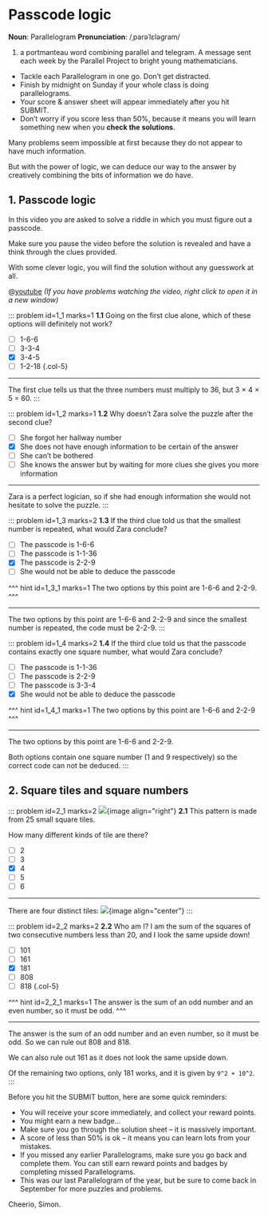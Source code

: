 # Passcode logic

<div class="dictionary">

__Noun__: Parallelogram
__Pronunciation__: /ˌparəˈlɛləɡram/

1. a portmanteau word combining parallel and telegram. A message sent each
week by the Parallel Project to bright young mathematicians.

</div>

*	Tackle each Parallelogram in one go. Don’t get distracted.
*	Finish by midnight on Sunday if your whole class is doing parallelograms.
*	Your score & answer sheet will appear immediately after you hit SUBMIT.
*	Don’t worry if you score less than 50%, because it means you will learn something new when you __check the solutions__.


Many problems seem impossible at first because they do not appear to have much information.  

But with the power of logic, we can deduce our way to the answer by creatively combining the bits of information we do have.


## 1. Passcode logic

In this video you are asked to solve a riddle in which you must figure out a passcode.  

Make sure you pause the video before the solution is revealed and have a think through the clues provided.  

With some clever logic, you will find the solution without any guesswork at all.

@[youtube](7Vd1dTBVbFg?rel=0) _(If you have problems watching the video, right click to open it in a new window)_

::: problem id=1_1 marks=1
__1.1__ Going on the first clue alone, which of these options will definitely not work?

* [ ] 1-6-6
* [ ] 3-3-4
* [x] 3-4-5
* [ ] 1-2-18
{.col-5}

---

The first clue tells us that the three numbers must multiply to 36, but 3 × 4 × 5 = 60.
:::

::: problem id=1_2 marks=1
__1.2__ Why doesn’t Zara solve the puzzle after the second clue?

* [ ] She forgot her hallway number
* [x] She does not have enough information to be certain of the answer
* [ ] She can’t be bothered
* [ ] She knows the answer but by waiting for more clues she gives you more information

---

Zara is a perfect logician, so if she had enough information she would not hesitate to solve the puzzle.
:::

::: problem id=1_3 marks=2
__1.3__ If the third clue told us that the smallest number is repeated, what would Zara conclude?

* [ ] The passcode is 1-6-6
* [ ] The passcode is 1-1-36
* [x] The passcode is 2-2-9
* [ ] She would not be able to deduce the passcode

^^^ hint id=1_3_1 marks=1
The two options by this point are 1-6-6 and 2-2-9.
^^^

---

The two options by this point are 1-6-6 and 2-2-9 and since the smallest number is repeated, the code must be 2-2-9.
:::

::: problem id=1_4 marks=2
__1.4__ If the third clue told us that the passcode contains exactly one square number, what would Zara conclude?

* [ ] The passcode is 1-1-36
* [ ] The passcode is 2-2-9
* [ ] The passcode is 3-3-4
* [x] She would not be able to deduce the passcode

^^^ hint id=1_4_1 marks=1
The two options by this point are 1-6-6 and 2-2-9 
^^^

---

The two options by this point are 1-6-6 and 2-2-9.  

Both options contain one square number (1 and 9 respectively) so the correct code can not be deduced. 
:::


## 2. Square tiles and square numbers

<!--- PMC (2021) Q5 --->
::: problem id=2_1 marks=2
![](/resources/6-44-passcode-logic/2-1-tiles.png){image align="right"}
__2.1__ This pattern is made from 25 small square tiles.  

How many different kinds of tile are there?  

* [ ] 2
* [ ] 3
* [x] 4
* [ ] 5
* [ ] 6

---

There are four distinct tiles:
![](/resources/6-44-passcode-logic/2-1-tiles-answer.png){image align="center"}
:::

<!--- PMC (2021) Q6 --->
::: problem id=2_2 marks=2
__2.2__ Who am I? I am the sum of the squares of two consecutive numbers less than 20, and I look the same upside down! 

* [ ] 101
* [ ] 161
* [x] 181
* [ ] 808
* [ ] 818
{.col-5}

^^^ hint id=2_2_1 marks=1
The answer is the sum of an odd number and an even number, so it must be odd.
^^^

---

The answer is the sum of an odd number and an even number, so it must be odd. So we can rule out 808 and 818.  

We can also rule out 161 as it does not look the same upside down.  

Of the remaining two options, only 181 works, and it is given by `9^2 + 10^2`.
:::


Before you hit the SUBMIT button, here are some quick reminders:

*	You will receive your score immediately, and collect your reward points.
*	You might earn a new badge...  
*	Make sure you go through the solution sheet – it is massively important.
*	A score of less than 50% is ok – it means you can learn lots from your mistakes.
*	If you missed any earlier Parallelograms, make sure you go back and complete them. You can still earn reward points and badges by completing missed Parallelograms.
*   This was our last Parallelogram of the year, but be sure to come back in September for more puzzles and problems.

Cheerio,
Simon.
